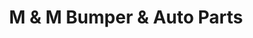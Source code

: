 ---
title: "M & M Bumper & Auto Parts"
url: /trenton/m-und-m-bumper-und-auto-parts/
shop: Autowerkstatt
---